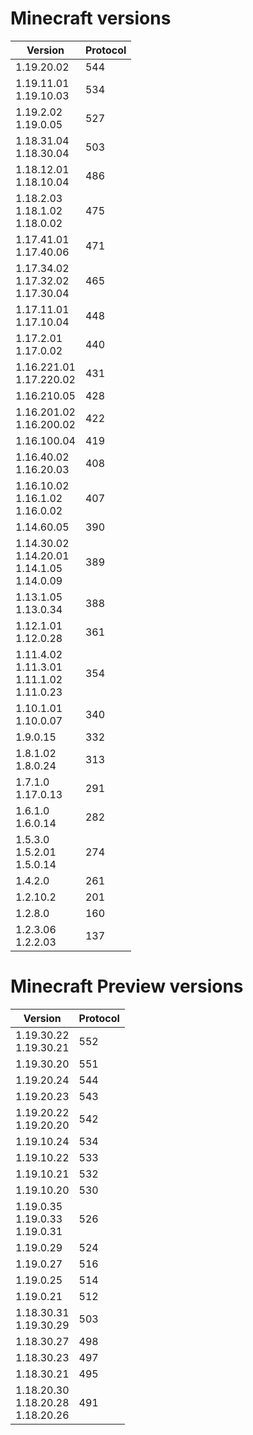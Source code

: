 # Minecraft versions

| Version                                                    | Protocol |
|------------------------------------------------------------|----------|
| 1.19.20.02                                                 | 544      |
| 1.19.11.01<br/>1.19.10.03                                  | 534      |
| 1.19.2.02<br/>1.19.0.05                                    | 527      |
| 1.18.31.04<br/>1.18.30.04                                  | 503      |
| 1.18.12.01<br/>1.18.10.04                                  | 486      |
| 1.18.2.03<br/>1.18.1.02<br/>1.18.0.02                      | 475      |
| 1.17.41.01<br/>1.17.40.06                                  | 471      |
| 1.17.34.02<br/>1.17.32.02<br/>1.17.30.04                   | 465      |
| 1.17.11.01<br/>1.17.10.04                                  | 448      |
| 1.17.2.01<br/>1.17.0.02                                    | 440      |
| 1.16.221.01<br/>1.17.220.02                                | 431      |
| 1.16.210.05                                                | 428      |
| 1.16.201.02<br/>1.16.200.02                                | 422      |
| 1.16.100.04                                                | 419      |
| 1.16.40.02<br/>1.16.20.03                                  | 408      |
| 1.16.10.02<br/>1.16.1.02<br/>1.16.0.02                     | 407      |
| 1.14.60.05                                                 | 390      |
| 1.14.30.02<br/>1.14.20.01<br/>1.14.1.05<br/>1.14.0.09<br/> | 389      |
| 1.13.1.05<br/>1.13.0.34                                    | 388      |
| 1.12.1.01<br/>1.12.0.28                                    | 361      |
| 1.11.4.02<br/>1.11.3.01<br/>1.11.1.02<br/>1.11.0.23        | 354      |
| 1.10.1.01<br/>1.10.0.07                                    | 340      |
| 1.9.0.15                                                   | 332      |
| 1.8.1.02<br/>1.8.0.24                                      | 313      |
| 1.7.1.0<br/>1.17.0.13                                      | 291      |
| 1.6.1.0<br/>1.6.0.14                                       | 282      |
| 1.5.3.0<br/>1.5.2.01<br/>1.5.0.14                          | 274      |
| 1.4.2.0                                                    | 261      |
| 1.2.10.2                                                   | 201      |
| 1.2.8.0                                                    | 160      |
| 1.2.3.06<br/>1.2.2.03                                      | 137      |

# Minecraft Preview versions

| Version                                  | Protocol |
|------------------------------------------|----------|
| 1.19.30.22<br/>1.19.30.21                | 552      |
| 1.19.30.20                               | 551      |
| 1.19.20.24                               | 544      |
| 1.19.20.23                               | 543      |
| 1.19.20.22<br/>1.19.20.20                | 542      |
| 1.19.10.24                               | 534      |
| 1.19.10.22                               | 533      |
| 1.19.10.21                               | 532      |
| 1.19.10.20                               | 530      |
| 1.19.0.35<br/>1.19.0.33<br/>1.19.0.31    | 526      |
| 1.19.0.29                                | 524      |
| 1.19.0.27                                | 516      |
| 1.19.0.25                                | 514      |
| 1.19.0.21                                | 512      |
| 1.18.30.31<br/>1.19.30.29                | 503      |
| 1.18.30.27                               | 498      |
| 1.18.30.23                               | 497      |
| 1.18.30.21                               | 495      |
| 1.18.20.30<br/>1.18.20.28<br/>1.18.20.26 | 491      |
